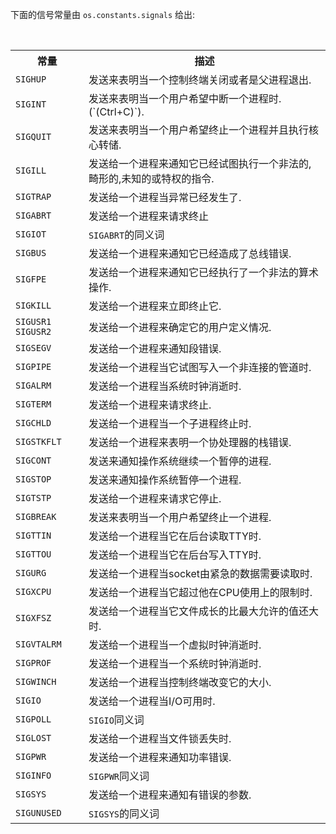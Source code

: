 
下面的信号常量由 `os.constants.signals` 给出:

<table>
  <tr>
    <th>常量</th>
    <th>描述</th>
  </tr>
  <tr>
    <td><code>SIGHUP</code></td>
    <td>发送来表明当一个控制终端关闭或者是父进程退出.</td>
  </tr>
  <tr>
    <td><code>SIGINT</code></td>
    <td>发送来表明当一个用户希望中断一个进程时.
    (`(Ctrl+C)`).</td>
  </tr>
  <tr>
    <td><code>SIGQUIT</code></td>
    <td>发送来表明当一个用户希望终止一个进程并且执行核心转储.</td>
  </tr>
  <tr>
    <td><code>SIGILL</code></td>
    <td>发送给一个进程来通知它已经试图执行一个非法的,畸形的,未知的或特权的指令.</td>
  </tr>
  <tr>
    <td><code>SIGTRAP</code></td>
    <td>发送给一个进程当异常已经发生了.</td>
  </tr>
  <tr>
    <td><code>SIGABRT</code></td>
    <td>发送给一个进程来请求终止</td>
  </tr>
  <tr>
    <td><code>SIGIOT</code></td>
    <td><code>SIGABRT</code>的同义词</td>
  </tr>
  <tr>
    <td><code>SIGBUS</code></td>
    <td>发送给一个进程来通知它已经造成了总线错误.</td>
  </tr>
  <tr>
    <td><code>SIGFPE</code></td>
    <td>发送给一个进程来通知它已经执行了一个非法的算术操作.</td>
  </tr>
  <tr>
    <td><code>SIGKILL</code></td>
    <td>发送给一个进程来立即终止它.</td>
  </tr>
  <tr>
    <td><code>SIGUSR1</code> <code>SIGUSR2</code></td>
    <td>发送给一个进程来确定它的用户定义情况.</td>
  </tr>
  <tr>
    <td><code>SIGSEGV</code></td>
    <td>发送给一个进程来通知段错误.</td>
  </tr>
  <tr>
    <td><code>SIGPIPE</code></td>
    <td>发送给一个进程当它试图写入一个非连接的管道时.</td>
  </tr>
  <tr>
    <td><code>SIGALRM</code></td>
    <td>发送给一个进程当系统时钟消逝时.</td>
  </tr>
  <tr>
    <td><code>SIGTERM</code></td>
    <td>发送给一个进程来请求终止.</td>
  </tr>
  <tr>
    <td><code>SIGCHLD</code></td>
    <td>发送给一个进程当一个子进程终止时.</td>
  </tr>
  <tr>
    <td><code>SIGSTKFLT</code></td>
    <td>发送给一个进程来表明一个协处理器的栈错误.</td>
  </tr>
  <tr>
    <td><code>SIGCONT</code></td>
    <td>发送来通知操作系统继续一个暂停的进程.</td>
  </tr>
  <tr>
    <td><code>SIGSTOP</code></td>
    <td>发送来通知操作系统暂停一个进程.</td>
  </tr>
  <tr>
    <td><code>SIGTSTP</code></td>
    <td>发送给一个进程来请求它停止.</td>
  </tr>
  <tr>
    <td><code>SIGBREAK</code></td>
    <td>发送来表明当一个用户希望终止一个进程.</td>
  </tr>
  <tr>
    <td><code>SIGTTIN</code></td>
    <td>发送给一个进程当它在后台读取TTY时.</td>
  </tr>
  <tr>
    <td><code>SIGTTOU</code></td>
    <td>发送给一个进程当它在后台写入TTY时.</td>
  </tr>
  <tr>
    <td><code>SIGURG</code></td>
    <td>发送给一个进程当socket由紧急的数据需要读取时.</td>
  </tr>
  <tr>
    <td><code>SIGXCPU</code></td>
    <td>发送给一个进程当它超过他在CPU使用上的限制时.</td>
  </tr>
  <tr>
    <td><code>SIGXFSZ</code></td>
    <td>发送给一个进程当它文件成长的比最大允许的值还大时.</td>
  </tr>
  <tr>
    <td><code>SIGVTALRM</code></td>
    <td>发送给一个进程当一个虚拟时钟消逝时.</td>
  </tr>
  <tr>
    <td><code>SIGPROF</code></td>
    <td>发送给一个进程当一个系统时钟消逝时.</td>
  </tr>
  <tr>
    <td><code>SIGWINCH</code></td>
    <td>发送给一个进程当控制终端改变它的大小.</td>
  </tr>
  <tr>
    <td><code>SIGIO</code></td>
    <td>发送给一个进程当I/O可用时.</td>
  </tr>
  <tr>
    <td><code>SIGPOLL</code></td>
    <td><code>SIGIO</code>同义词</td>
  </tr>
  <tr>
    <td><code>SIGLOST</code></td>
    <td>发送给一个进程当文件锁丢失时.</td>
  </tr>
  <tr>
    <td><code>SIGPWR</code></td>
    <td>发送给一个进程来通知功率错误.</td>
  </tr>
  <tr>
    <td><code>SIGINFO</code></td>
    <td><code>SIGPWR</code>同义词</td>
  </tr>
  <tr>
    <td><code>SIGSYS</code></td>
    <td>发送给一个进程来通知有错误的参数.</td>
  </tr>
  <tr>
    <td><code>SIGUNUSED</code></td>
    <td><code>SIGSYS</code>的同义词</td>
  </tr>
</table>

